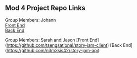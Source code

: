 ## Mod 4 Project Repo Links

Group Members: Johann  
[Front End](https://github.com/johannkerr/catsrightmeowtv)  
[Back End](https://github.com/johannkerr/catsrightmeowapi)  

Group Members: Sarah and Jason
[Front End] (https://github.com/tsengsational/story-jam-client)
[Back End] (https://github.com/n3m3sis42/story-jam-api)
